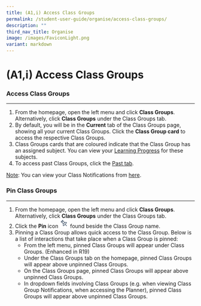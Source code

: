 ```yaml
---
title: (A1,i) Access Class Groups
permalink: /student-user-guide/organise/access-class-groups/
description: ""
third_nav_title: Organise
image: /images/FaviconLight.png
variant: markdown
---
```

<h1>(A1,i) Access Class Groups</h1>

<h3>Access Class Groups</h3>
<hr>
<ol>
    <li>From the homepage, open the left menu and click <strong>Class Groups</strong>. Alternatively, click <strong>Class Groups</strong> under the Class Groups tab.</li>
    <li>By default, you will be in the <strong>Current</strong> tab of the Class Groups page, showing all your current Class Groups. Click the <strong>Class Group card</strong> to access the respective Class Groups.</li>
    <li>Class Groups cards that are coloured indicate that the Class Group has an assigned subject. You can view your <a target="_blank" href="/student-user-guide/track-progress/access-learning-progress/">Learning Progress</a> for these subjects.</li>
    <li>To access past Class Groups, click the <a target="_blank" href="/student-user-guide/organise/access-past-class-groups/">Past tab</a>.</li>
</ol>
<p><u>Note</u>: You can view your Class Notifications from <a target="_blank" href="/student-user-guide/notify/about-notifications/">here</a>.</p>
<h3>Pin Class Groups</h3>
<hr>
<ol>
    <li>From the homepage, open the left menu and click <strong>Class Groups</strong>. Alternatively, click <strong>Class Groups</strong> under the Class Groups tab.</li>
    <li>Click the <strong>Pin</strong> icon <img style="width:1.5rem; display: inline;" src="/images/Icons/Pin24.svg"> found beside the Class Group name.</li>
    <li>Pinning a Class Group allows quick access to the Class Group. Below is a list of interactions that take place when a Class Group is pinned:
<ul>
	<li>From the left menu, pinned Class Groups will appear under Class Groups. (Enhanced in R19)</li>
	<li>Under the Class Groups tab on the&nbsp;homepage, pinned Class Groups will appear above unpinned Class Groups.</li>
	<li>On&nbsp;the Class Groups&nbsp;page, pinned Class Groups will appear above unpinned Class Groups.</li>
	<li>In dropdown fields involving Class Groups (e.g. when viewing Class Group Notifications, when accessing the Planner), pinned Class Groups will appear above unpinned Class Groups.</li>
</ul></li></ol>